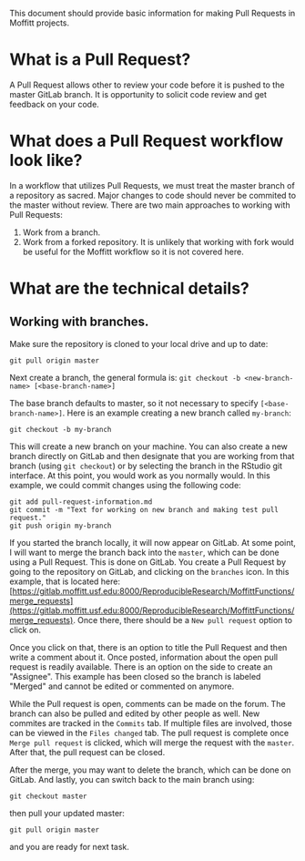 This document should provide basic information for making Pull Requests in Moffitt projects.

# What is a Pull Request?

A Pull Request allows other to review your code before it is pushed to the master GitLab branch.  It is opportunity to solicit code review and get feedback on your code.

# What does a Pull Request workflow look like?

In a workflow that utilizes Pull Requests, we must treat the master branch of a repository as sacred. Major changes to code should never be commited to the master without review. There are two main approaches to working with Pull Requests:

1. Work from a branch.
2. Work from a forked repository. It is unlikely that working with fork would be useful for the Moffitt workflow so it is not covered here.

# What are the technical details?

## Working with branches.

Make sure the repository is cloned to your local drive and up to date:

```
git pull origin master
```

Next create a branch, the general formula is:
`git checkout -b <new-branch-name> [<base-branch-name>]`

The base branch defaults to master, so it not necessary to specify `[<base-branch-name>]`. Here is an example creating a new branch called `my-branch`:

```
git checkout -b my-branch
```

This will create a new branch on your machine. You can also create a new branch directly on GitLab and then designate that you are working from that branch (using `git checkout`) or by selecting the branch in the RStudio git interface. At this point, you would work as you normally would. In this example, we could commit changes using the following code:

```
git add pull-request-information.md
git commit -m "Text for working on new branch and making test pull request."
git push origin my-branch
```

If you started the branch locally, it will now appear on GitLab. At some point, I will want to merge the branch back into the `master`, which can be done using a Pull Request. This is done on GitLab. You create a Pull Request by going to the repository on GitLab, and clicking on the `branches` icon. In this example, that is located here: [https://gitlab.moffitt.usf.edu:8000/ReproducibleResearch/MoffittFunctions/merge_requests](https://gitlab.moffitt.usf.edu:8000/ReproducibleResearch/MoffittFunctions/merge_requests). Once there, there should be a `New pull request` option to click on.

Once you click on that, there is an option to title the Pull Request and then write a comment about it. Once posted, information about the open pull request is readily available. There is an option on the side to create an "Assignee". This example has been closed so the branch is labeled "Merged" and cannot be edited or commented on anymore.

While the Pull request is open, comments can be made on the forum. The branch can also be pulled and edited by other people as well. New commites are tracked in the `Commits` tab. If multiple files are involved, those can be viewed in the `Files changed` tab.  The pull request is complete once `Merge pull request` is clicked, which will merge the request with the `master`. After that, the pull request can be closed.

After the merge, you may want to delete the branch, which can be done on GitLab. And lastly, you can switch back to the main branch using: 
```
git checkout master
```
then pull your updated master:
```
git pull origin master
```
and you are ready for next task.
